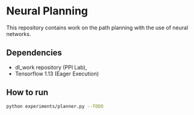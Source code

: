 # Neural Planning

This repository contains work on the path planning with the use of neural networks.

## Dependencies

* dl_work repository (PPI Lab),
* Tensorflow 1.13 (Eager Execution)

## How to run

```bash
python experiments/planner.py --TODO
```

